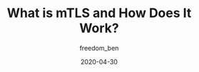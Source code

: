 ---
author: freedom_ben
date: 2020-04-30
permalink: false
tags:
  - security
target_url: https://freedomben.medium.com/what-is-mtls-and-how-does-it-work-9dcdbf6c1e41
title: What is mTLS and How Does It Work?
---